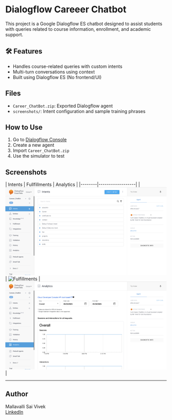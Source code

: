 #  Dialogflow Careeer Chatbot

This project is a Google Dialogflow ES chatbot designed to assist students with queries related to course information, enrollment, and academic support.

## 🛠 Features
- Handles course-related queries with custom intents
- Multi-turn conversations using context
- Built using Dialogflow ES (No frontend/UI)

##  Files
- `Career_ChatBot.zip`: Exported Dialogflow agent
- `screenshots/`: Intent configuration and sample training phrases

##  How to Use
1. Go to [Dialogflow Console](https://dialogflow.cloud.google.com)
2. Create a new agent
3. Import `Career_ChatBot.zip`
4. Use the simulator to test

##  Screenshots
| Intents | Fullfillments | Analytics |
|--------|------------------|
| ![intents](./screenshots/intents.png) | ![Fulfillments](./screenshots/fullfillments.png) |  ![Analytics](./screenshots/Analytics.png) |

---

##  Author
Mallavalli Sai Vivek  
[LinkedIn](https://linkedin.com/in/mallavallisaivivek)
